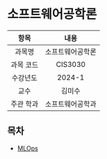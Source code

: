 # 소프트웨어공학론

| 항목 | 내용 |
| :-: | :-: |
| 과목명 | 소프트웨어공학론 |
| 과목 코드 | CIS3030 |
| 수강년도 | 2024-1 |
| 교수 | 김미수 |
| 주관 학과 | 소프트웨어공학과 |

## 목차
* [MLOps](./MLOps/)
